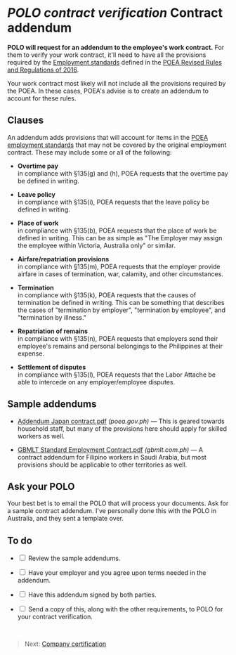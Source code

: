 # _POLO contract verification_ Contract addendum

**POLO will request for an addendum to the employee's work contract.** For them to verify your work contract, it'll need to have all the provisions required by the [Employment standards](./employment_standards.md) defined in the [POEA Revised Rules and Regulations of 2016](./revised_poea_rules_of_2016.md).

Your work contract most likely will not include all the provisions required by the POEA. In these cases, POEA's advise is to create an addendum to account for these rules.

## Clauses

An addendum adds provisions that will account for items in the [POEA employment standards](./employment_standards.md) that may not be covered by the original employment contract. These may include some or all of the following:

- **Overtime pay** <br> in compliance with §135(g) and (h), POEA requests that the overtime pay be defined in writing.

- **Leave policy** <br> in compliance with §135(i), POEA requests that the leave policy be defined in writing.

- **Place of work** <br> in compliance with §135(b), POEA requests that the place of work be defined in writing. This can be as simple as "The Employer may assign the employee within Victoria, Australia only" or similar.

- **Airfare/repatriation provisions** <br> in compliance with §135(m), POEA requests that the employer provide airfare in cases of termination, war, calamity, and other circumstances.

- **Termination** <br> in compliance with §135(k), POEA requests that the causes of termination be defined in writing. This can be something that describes the cases of "termination by employer", "termination by employee", and "termination by illness."

- **Repatriation of remains** <br> in compliance with §135(n), POEA requests that employers send their employee's remains and personal belongings to the Philippines at their expense.

- **Settlement of disputes** <br> in compliance with §135(l), POEA requests that the Labor Attache be able to intercede on any employer/employee disputes.

## Sample addendums

- [Addendum Japan contract.pdf](http://www.poea.gov.ph/gbr/2016/Addendum%20Japan%20contract.pdf) _(poea.gov.ph)_ &mdash; This is geared towards household staff, but many of the provisions here should apply for skilled workers as well.

- [GBMLT Standard Employment Contract.pdf](http://www.gbmlt.com.ph/images/templ_obj/accreditation/GBMLT_STANDARD%20EMPLOYMENT%20CONTRACT.pdf) _(gbmlt.com.ph)_ &mdash; A contract addendum for Filipino workers in Saudi Arabia, but most provisions should be applicable to other territories as well.

## Ask your POLO

Your best bet is to email the POLO that will process your documents. Ask for a sample contract addendum. I've personally done this with the POLO in Australia, and they sent a template over.

## To do

- <input type='checkbox'> Review the sample addendums.

- <input type='checkbox'> Have your employer and you agree upon terms needed in the addendum.

- <input type='checkbox'> Have this addendum signed by both parties.

- <input type='checkbox'> Send a copy of this, along with the other requirements, to POLO for your contract verification.

<br>

> Next: [Company certification](./company_certification.md)
